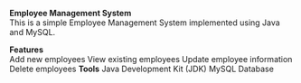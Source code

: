 **Employee Management System** <br>
This is a simple Employee Management System implemented using Java and MySQL.

**Features** <br>
Add new employees
View existing employees
Update employee information
Delete employees
**Tools**
Java Development Kit (JDK)
MySQL Database
